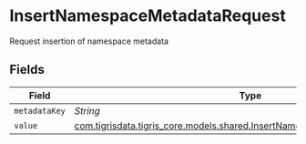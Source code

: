 # InsertNamespaceMetadataRequest

Request insertion of namespace metadata


## Fields

| Field                                                                                                                                      | Type                                                                                                                                       | Required                                                                                                                                   | Description                                                                                                                                |
| ------------------------------------------------------------------------------------------------------------------------------------------ | ------------------------------------------------------------------------------------------------------------------------------------------ | ------------------------------------------------------------------------------------------------------------------------------------------ | ------------------------------------------------------------------------------------------------------------------------------------------ |
| `metadataKey`                                                                                                                              | *String*                                                                                                                                   | :heavy_minus_sign:                                                                                                                         | N/A                                                                                                                                        |
| `value`                                                                                                                                    | [com.tigrisdata.tigris_core.models.shared.InsertNamespaceMetadataRequestValue](../../models/shared/InsertNamespaceMetadataRequestValue.md) | :heavy_minus_sign:                                                                                                                         | N/A                                                                                                                                        |